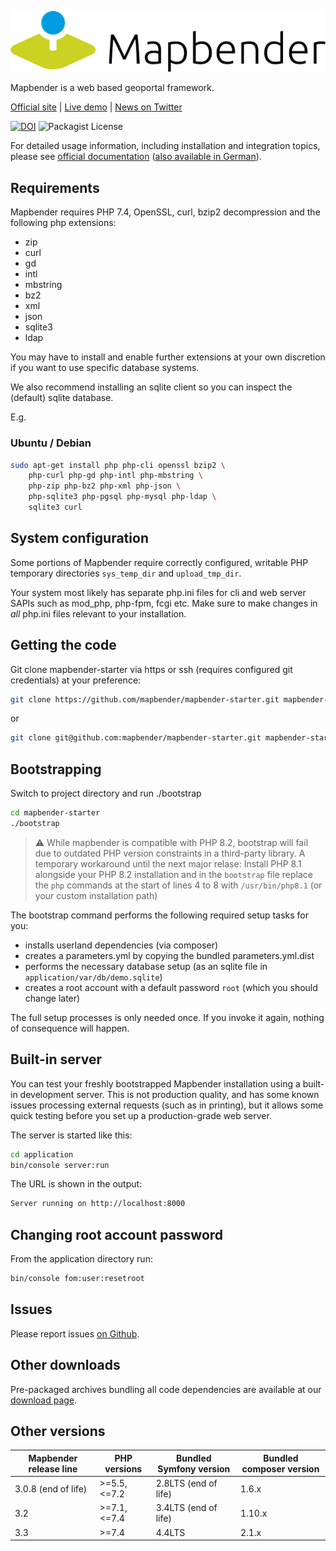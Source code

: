 ![Mapbender](./application/web/image/Mapbender-logo.png)

Mapbender is a web based geoportal framework.

[Official site](https://mapbender.org/?q=en) | [Live demo](https://demo.mapbender.org/) | [News on Twitter](https://twitter.com/mapbender)

[![DOI](https://zenodo.org/badge/DOI/10.5281/zenodo.5887014.svg)](https://doi.org/10.5281/zenodo.5887014)
![Packagist License](https://img.shields.io/packagist/l/mapbender/mapbender)


For detailed usage information, including installation and integration topics, please see [official documentation](https://doc.mapbender.org/en/) ([also available in German](https://doc.mapbender.org/de/)).

## Requirements

Mapbender requires PHP 7.4, OpenSSL, curl, bzip2 decompression and the following php extensions:
* zip
* curl
* gd
* intl
* mbstring
* bz2
* xml
* json
* sqlite3
* ldap

You may have to install and enable further extensions at your own discretion if you
want to use specific database systems.

We also recommend installing an sqlite client so you can inspect the (default) sqlite
database.

E.g.

### Ubuntu / Debian

```sh
sudo apt-get install php php-cli openssl bzip2 \
    php-curl php-gd php-intl php-mbstring \
    php-zip php-bz2 php-xml php-json \
    php-sqlite3 php-pgsql php-mysql php-ldap \
    sqlite3 curl
```

## System configuration
Some portions of Mapbender require correctly configured, writable PHP temporary directories
`sys_temp_dir` and `upload_tmp_dir`.

Your system most likely has separate php.ini files for cli and web server SAPIs such as mod_php, php-fpm, fcgi etc.
Make sure to make changes in _all_ php.ini files relevant to your installation.

## Getting the code

Git clone mapbender-starter via https or ssh (requires configured git credentials) at your preference:
```sh
git clone https://github.com/mapbender/mapbender-starter.git mapbender-starter
```

or

```sh
git clone git@github.com:mapbender/mapbender-starter.git mapbender-starter
```

## Bootstrapping
Switch to project directory and run ./bootstrap
```sh
cd mapbender-starter
./bootstrap
```

> :warning: While mapbender is compatible with PHP 8.2, bootstrap will fail due to outdated 
> PHP version constraints in a third-party library. A temporary workaround until the next major relase:
> Install PHP 8.1 alongside your PHP 8.2 installation and in the `bootstrap` file
> replace the `php` commands at the start of lines 4 to 8 with `/usr/bin/php8.1` (or your custom installation path)

The bootstrap command performs the following required setup tasks for you:
* installs userland dependencies (via composer)
* creates a parameters.yml by copying the bundled parameters.yml.dist
* performs the necessary database setup (as an sqlite file in `application/var/db/demo.sqlite`)
* creates a root account with a default password `root` (which you should change later)

The full setup processes is only needed once. If you invoke it again, nothing of consequence will happen.

## Built-in server
You can test your freshly bootstrapped Mapbender installation using a built-in development server.
This is not production quality, and has some known issues processing external requests (such as
in printing), but it allows some quick testing before you set up a production-grade web server.

The server is started like this:
```sh
cd application
bin/console server:run
```

The URL is shown in the output:
```sh
Server running on http://localhost:8000
```

## Changing root account password
From the application directory run:
```sh
bin/console fom:user:resetroot
```

## Issues

Please report issues [on Github](https://github.com/mapbender/mapbender/issues).


## Other downloads

Pre-packaged archives bundling all code dependencies are available at our [download page](https://mapbender.org/en/download).

## Other versions

|Mapbender release line|PHP versions|Bundled Symfony version|Bundled composer version|
|----|----|----|----|
|3.0.8 (end of life)|>=5.5, <=7.2|2.8LTS (end of life)|1.6.x|
|3.2|\>=7.1, <=7.4|3.4LTS (end of life)|1.10.x|
|3.3|\>=7.4|4.4LTS|2.1.x|
